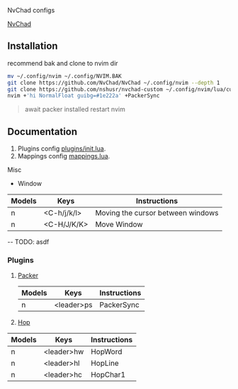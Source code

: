 NvChad configs

[NvChad](https://nvchad.github.io/)

## Installation

recommend bak and clone to nvim dir

```sh
mv ~/.config/nvim ~/.config/NVIM.BAK
git clone https://github.com/NvChad/NvChad ~/.config/nvim --depth 1
git clone https://github.com/nshusr/nvchad-custom ~/.config/nvim/lua/custom
nvim +'hi NormalFloat guibg=#1e222a' +PackerSync
```

> await packer installed restart nvim

## Documentation

1. Plugins config [plugins/init.lua](./plugins/init.lua).
2. Mappings config [mappings.lua](./mappings.lua).

Misc

- Window

| Models | Keys        | Instructions                      |
| ------ | ----------- | --------------------------------- |
| n      | <C-h/j/k/l> | Moving the cursor between windows |
| n      | <C-H/J/K/K> | Move Window                       |

-- TODO: asdf

### Plugins

1. [Packer](https://github.com/wbthomason/packer.nvim)

   | Models | Keys         | Instructions |
   | ------ | ------------ | ------------ |
   | n      | \<leader\>ps | PackerSync   |

1. [Hop](https://github.com/phaazon/hop.nvim)

| Models | Keys         | Instructions |
| ------ | ------------ | ------------ |
| n      | \<leader\>hw | HopWord      |
| n      | \<leader\>hl | HopLine      |
| n      | \<leader\>hc | HopChar1     |
